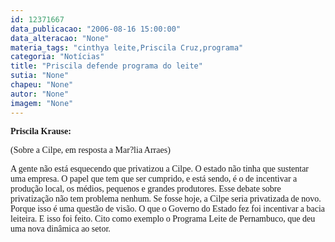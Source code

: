 ```yaml
---
id: 12371667
data_publicacao: "2006-08-16 15:00:00"
data_alteracao: "None"
materia_tags: "cinthya leite,Priscila Cruz,programa"
categoria: "Notícias"
title: "Priscila defende programa do leite"
sutia: "None"
chapeu: "None"
autor: "None"
imagem: "None"
---
```

<p><P><STRONG><FONT face=Verdana>Priscila Krause:</FONT></STRONG></P></p>
<p><P><FONT face=Verdana>(Sobre a Cilpe, em resposta&nbsp;a Mar?lia Arraes)</FONT></P><FONT color=#545454></FONT><FONT face=Verdana></p>
<p><P>A gente não está esquecendo que privatizou a Cilpe. O estado não tinha que sustentar uma empresa. O papel que tem que ser cumprido, e está sendo, é o de incentivar a produção local, os médios, pequenos e grandes produtores. Esse debate sobre privatização não tem problema nenhum. Se fosse hoje, a Cilpe seria privatizada de novo. Porque isso é uma questão de visão. O que o Governo do Estado fez foi incentivar a bacia leiteira. E isso foi feito. Cito como exemplo o Programa Leite de Pernambuco, que deu uma nova dinâmica ao setor.</P></FONT> </p>
